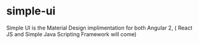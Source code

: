 # simple-ui
Simple UI is the Material Design implimentation for both Angular 2, ( React JS and Simple Java Scripting Framework will come)
